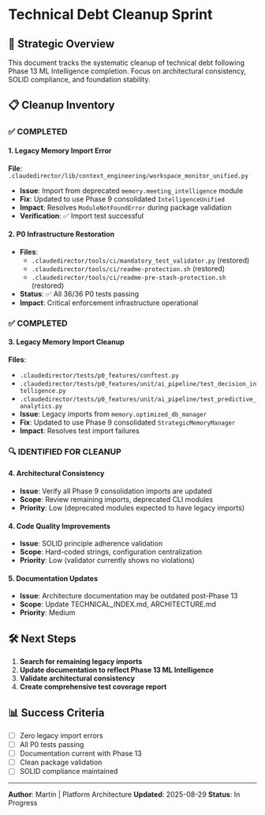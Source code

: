 # Technical Debt Cleanup Sprint

## 🎯 **Strategic Overview**

This document tracks the systematic cleanup of technical debt following Phase 13 ML Intelligence completion. Focus on architectural consistency, SOLID compliance, and foundation stability.

## 📋 **Cleanup Inventory**

### **✅ COMPLETED**

#### **1. Legacy Memory Import Error**
**File**: `.claudedirector/lib/context_engineering/workspace_monitor_unified.py`
- **Issue**: Import from deprecated `memory.meeting_intelligence` module
- **Fix**: Updated to use Phase 9 consolidated `IntelligenceUnified`
- **Impact**: Resolves `ModuleNotFoundError` during package validation
- **Verification**: ✅ Import test successful

#### **2. P0 Infrastructure Restoration**
- **Files**:
  - `.claudedirector/tools/ci/mandatory_test_validator.py` (restored)
  - `.claudedirector/tools/ci/readme-protection.sh` (restored)
  - `.claudedirector/tools/ci/readme-pre-stash-protection.sh` (restored)
- **Status**: ✅ All 36/36 P0 tests passing
- **Impact**: Critical enforcement infrastructure operational

### **✅ COMPLETED**

#### **3. Legacy Memory Import Cleanup**
**Files**:
- `.claudedirector/tests/p0_features/conftest.py`
- `.claudedirector/tests/p0_features/unit/ai_pipeline/test_decision_intelligence.py`
- `.claudedirector/tests/p0_features/unit/ai_pipeline/test_predictive_analytics.py`
- **Issue**: Legacy imports from `memory.optimized_db_manager`
- **Fix**: Updated to use Phase 9 consolidated `StrategicMemoryManager`
- **Impact**: Resolves test import failures

### **🔍 IDENTIFIED FOR CLEANUP**

#### **4. Architectural Consistency**
- **Issue**: Verify all Phase 9 consolidation imports are updated
- **Scope**: Review remaining imports, deprecated CLI modules
- **Priority**: Low (deprecated modules expected to have legacy imports)

#### **4. Code Quality Improvements**
- **Issue**: SOLID principle adherence validation
- **Scope**: Hard-coded strings, configuration centralization
- **Priority**: Low (validator currently shows no violations)

#### **5. Documentation Updates**
- **Issue**: Architecture documentation may be outdated post-Phase 13
- **Scope**: Update TECHNICAL_INDEX.md, ARCHITECTURE.md
- **Priority**: Medium

## 🛠️ **Next Steps**

1. **Search for remaining legacy imports**
2. **Update documentation to reflect Phase 13 ML Intelligence**
3. **Validate architectural consistency**
4. **Create comprehensive test coverage report**

## 📊 **Success Criteria**

- [ ] Zero legacy import errors
- [ ] All P0 tests passing
- [ ] Documentation current with Phase 13
- [ ] Clean package validation
- [ ] SOLID compliance maintained

---
**Author**: Martin | Platform Architecture
**Updated**: 2025-08-29
**Status**: In Progress
